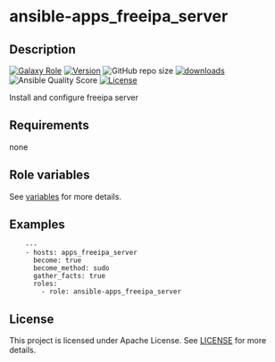 # ansible-apps_freeipa_server

## Description

[![Galaxy Role](https://img.shields.io/badge/galaxy-apps_freeipa_server-purple?style=flat)](https://galaxy.ansible.com/lotusnoir/apps_freeipa_server)
[![Version](https://img.shields.io/github/release/lotusnoir/ansible-apps_freeipa_server.svg)](https://github.com/lotusnoir/ansible-apps_freeipa_server/releases/latest)
![GitHub repo size](https://img.shields.io/github/repo-size/lotusnoir/ansible-apps_freeipa_server?color=orange&style=flat)
[![downloads](https://img.shields.io/ansible/role/d/)](https://galaxy.ansible.com/lotusnoir/apps_freeipa_server)
![Ansible Quality Score](https://img.shields.io/ansible/quality/)
[![License](https://img.shields.io/badge/license-Apache--2.0-brightgreen?style=flat)](https://opensource.org/licenses/Apache-2.0)

Install and configure freeipa server

## Requirements

none

## Role variables

See [variables](/defaults/main.yml) for more details.

## Examples

        ---
        - hosts: apps_freeipa_server
          become: true
          become_method: sudo
          gather_facts: true
          roles:
            - role: ansible-apps_freeipa_server


## License

This project is licensed under Apache License. See [LICENSE](/LICENSE) for more details.

